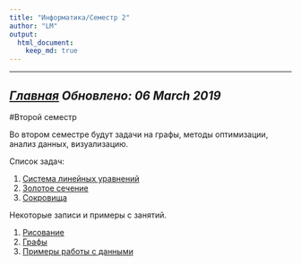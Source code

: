 ```yaml
---
title: "Информатика/Семестр 2"
author: "LM"
output: 
  html_document:
    keep_md: true
---
```


----------------------
*[Главная](http://leonovmx.github.io/info/index.html)*
*Обновлено: 06 March 2019*
----------------------
#Второй семестр

Во втором семестре будут задачи на графы, методы оптимизации, 
анализ данных, визуализацию.

Список задач:

1. [Система линейных уравнений](task1.html)
2. [Золотое сечение](z3.html)
3. [Сокровища](task_treasury.html)




Некоторые записи и примеры с занятий.

1. [Рисование](class1.html)
2. [Графы](class2.html)
3. [Примеры работы с данными](z-2017-02-27.html)

